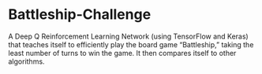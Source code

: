 # Battleship-Challenge
A Deep Q Reinforcement Learning Network (using TensorFlow and Keras) that teaches itself to efficiently play the board game “Battleship,” taking the least number of turns to win the game. It then compares itself to other algorithms.
